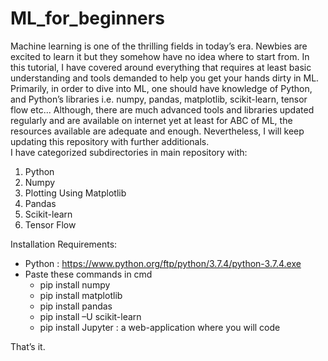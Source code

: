 # ML_for_beginners

Machine learning is one of the thrilling fields in today’s era. Newbies are excited to learn it but they somehow have no idea where to start from. 
In this tutorial, I have covered around everything that requires at least basic understanding and tools demanded to help you get your hands dirty in ML. 
Primarily, in order to dive into ML, one should have knowledge of Python, and Python’s libraries i.e. numpy, pandas, matplotlib, scikit-learn, tensor flow etc...  Although, there are much advanced tools and libraries updated regularly and are available on internet yet at least for ABC of ML, the resources available are adequate and enough. Nevertheless, I will keep updating this repository with further additionals.  
I have categorized subdirectories in main repository with:
1.	Python 
2.	Numpy 
3.	Plotting Using Matplotlib 
4.	Pandas 
5.	Scikit-learn 
6.	Tensor Flow 

Installation Requirements:
-	Python :  https://www.python.org/ftp/python/3.7.4/python-3.7.4.exe 
-	Paste these commands in cmd
    - pip install numpy
    - pip install matplotlib
    - pip install pandas
    - pip install –U scikit-learn 
    - pip install Jupyter : a web-application where you will code 

That’s it. 



 
